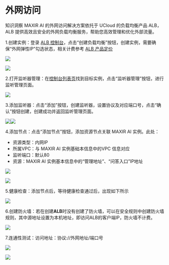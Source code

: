 # 外网访问

知识洞察 MAXIR AI 的外网访问解决方案依托于 UCloud 的负载均衡产品 ALB，ALB 提供高效且安全的外网负载均衡服务，帮助您高效管理和优化外部流量。

1.创建实例：登录 [ALB 控制台](https://console.ucloud.cn/ulb/alb)，点击“创建负载均衡”按钮，创建实例，需要确保“外网弹性IP”勾选状态，相关计费参考 [ALB 产品定价](https://docs.ucloud.cn/ulb/alb/buy/charge)

![](/images/1740136633899-0.png)

![](/images/1740136633899-1.png)

2.打开监听器管理：在[控制台列表页](https://console.ucloud.cn/ulb/alb)找到目标实例，点击“监听器管理”按钮，进行监听管理页面。

![](/images/1740136633899-2.png)

3.添加监听器：点击“添加”按钮，创建监听器，设置协议及对应端口号，点击“确认”按钮创建，创建成功并返回监听管理页面。

![](/images/1740136633899-3.png)![](/images/1740136633899-4.png)

4.添加节点：点击“添加节点”按钮，添加资源节点关联 MAXIR AI 实例。此处：

+ 资源类型：内⽹IP
+ 所属VPC：与 MAXIR AI 实例基础本信息中的VPC 信息对应 
+ 监听端⼝：默认80
+ 资源：MAXIR AI 实例基本信息中的“管理地址”、“问答入口”IP地址

![](/images/1740136633899-5.png)

![](/images/1740136633899-6.png)

5.健康检查：添加节点后，等待健康检查通过后，出现如下所示

![](/images/1740136633899-7.png)

6.创建防⽕墙：若在创建**ALB**时没有创建了防⽕墙，可以在安全规则中创建防⽕墙规则，其中源地址设置为本机地址，即访问ALB的客户端IP，防火墙不计费。

![](/images/1740136633899-8.png)

7.连通性测试：访问地址：协议://外网地址/端口号

![](/images/1740136633899-9.png)

![](/images/1740136633899-10.png)

#### 

